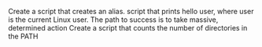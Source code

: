 Create a script that creates an alias.
 script that prints hello user, where user is the current Linux user.
The path to success is to take massive, determined action
Create a script that counts the number of directories in the PATH
